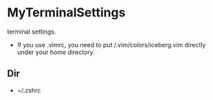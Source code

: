 # MyTerminalSettings
terminal settings.

- If you use .vimrc, you need to put /.vim/colors/iceberg.vim directly under your home directory.

## Dir
- ~/.zshrc
